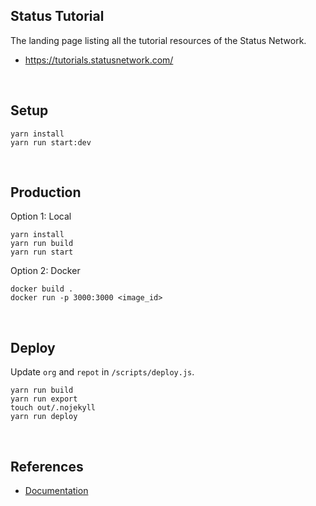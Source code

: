 ## Status Tutorial
The landing page listing all the tutorial resources of the Status Network.

- https://tutorials.statusnetwork.com/

<br/>

## Setup
```
yarn install
yarn run start:dev
```

<br/>

## Production

Option 1: Local
```
yarn install
yarn run build
yarn run start
```

Option 2: Docker
```
docker build .
docker run -p 3000:3000 <image_id>
```

<br/>

## Deploy
Update `org` and `repot` in `/scripts/deploy.js`.
```
yarn run build
yarn run export
touch out/.nojekyll
yarn run deploy
```

<br/>

## References
- [Documentation](https://pankod.github.io/next-boilerplate/docs/deployment)
